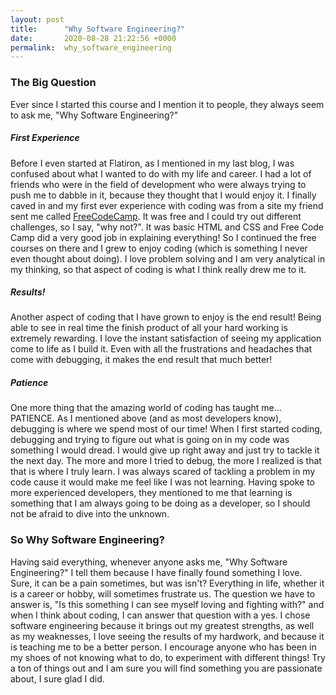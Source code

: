 ```yaml
---
layout: post
title:      "Why Software Engineering?"
date:       2020-08-28 21:22:56 +0000
permalink:  why_software_engineering
---
```



### The Big Question

Ever since I started this course and I mention it to people, they always seem to ask me, "Why Software Engineering?" 



##### First Experience

Before I even started at Flatiron, as I mentioned in my last blog, I was confused about what I wanted to do with my life and career. I had a lot of friends who were in the field of development who were always trying to push me to dabble in it, because they thought that I would enjoy it. I finally caved in and my first ever experience with coding was from a site my friend sent me called [FreeCodeCamp](https://www.freecodecamp.org/). It was free and I could try out different challenges, so I say, "why not?". It was basic HTML and CSS and Free Code Camp did a very good job in explaining everything! So I continued the free courses on there and I grew to enjoy coding (which is something I never even thought about doing). I love problem solving and I am very analytical in my thinking, so that aspect of coding is what I think really drew me to it. 


##### Results!

Another aspect of coding that I have grown to enjoy is the end result! Being able to see in real time the finish product of all your hard working is extremely rewarding. I love the instant satisfaction of seeing my application come to life as I build it. Even with all the frustrations and headaches that come with debugging, it makes the end result that much better! 


##### Patience

One more thing that the amazing world of coding has taught me... PATIENCE. As I mentioned above (and as most developers know), debugging is where we spend most of our time! When I first started coding, debugging and trying to figure out what is going on in my code was something I would dread. I would give up right away and just try to tackle it the next day. The more and more I tried to debug, the more I realized is that that is where I truly learn. I was always scared of tackling a problem in my code cause it would make me feel like I was not learning. Having spoke to more experienced developers, they mentioned to me that learning is something that I am always going to be doing as a developer, so I should not be afraid to dive into the unknown. 


### So Why Software Engineering?

Having said everything, whenever anyone asks me, "Why Software Engineering?" I tell them because I have finally found something I love. Sure, it can be a pain sometimes, but was isn't? Everything in life, whether it is a career or hobby, will sometimes frustrate us. The question we have to answer is, "Is this something I can see myself loving and fighting with?" and when I think about coding, I can answer that question with a yes. I chose software engineering because it brings out my greatest strengths, as well as my weaknesses, I love seeing the results of my hardwork, and because it is teaching me to be a better person. I encourage anyone who has been in my shoes of not knowing what to do, to experiment with different things! Try a ton of things out and I am sure you will find something you are passionate about, I sure glad I did. 


